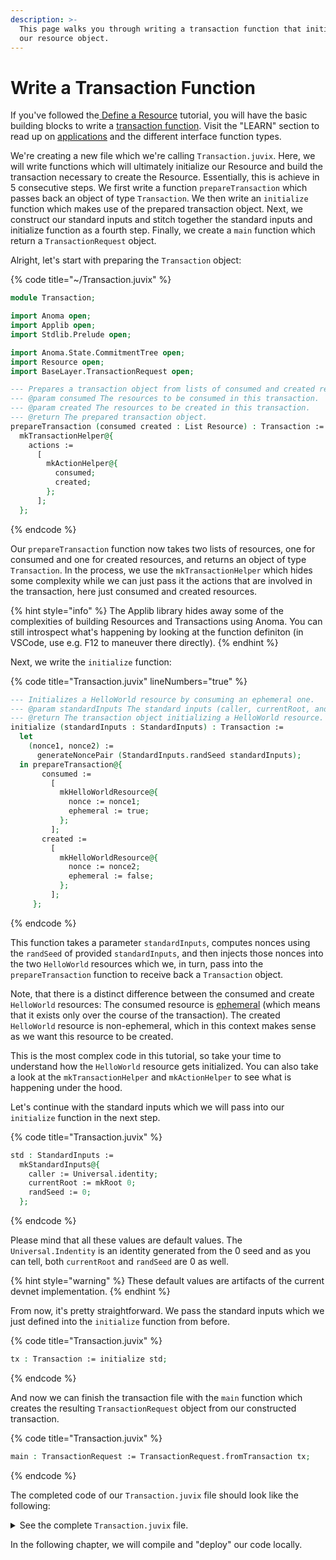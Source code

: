 ```yaml
---
description: >-
  This page walks you through writing a transaction function that initializes
  our resource object.
---
```


# Write a Transaction Function

If you've followed the[ Define a Resource](define-a-resource.md) tutorial, you will have the basic building blocks to write a [transaction function](../../learn/applications/interface.md#transaction-functions). Visit the "LEARN" section to read up on [applications](../../learn/applications/) and the different interface function types.

We're creating a new file which we're calling `Transaction.juvix`. Here, we will write functions which will ultimately initialize our Resource and build the transaction necessary to create the Resource. Essentially, this is achieve in 5 consecutive steps. We first write a function `prepareTransaction` which passes back an object of type `Transaction`. We then write an `initialize` function which makes use of the prepared transaction object. Next, we construct our standard inputs and stitch together the standard inputs and initialize function as a fourth step. Finally, we create a `main` function which return a `TransactionRequest` object.

Alright, let's start with preparing the `Transaction` object:

{% code title="~/Transaction.juvix" %}
```agda
module Transaction;

import Anoma open;
import Applib open;
import Stdlib.Prelude open;

import Anoma.State.CommitmentTree open;
import Resource open;
import BaseLayer.TransactionRequest open;

--- Prepares a transaction object from lists of consumed and created resoruces.
--- @param consumed The resources to be consumed in this transaction.
--- @param created The resources to be created in this transaction.
--- @return The prepared transaction object.
prepareTransaction (consumed created : List Resource) : Transaction :=
  mkTransactionHelper@{
    actions :=
      [
        mkActionHelper@{
          consumed;
          created;
        };
      ];
  };
```
{% endcode %}

Our `prepareTransaction` function now takes two lists of resources, one for consumed and one for created resources, and returns an object of type `Transaction`. In the process, we use the `mkTransactionHelper` which hides some complexity while we can just pass it the actions that are involved in the transaction, here just consumed and created resources.

{% hint style="info" %}
The Applib library hides away some of the complexities of building Resources and Transactions using Anoma. You can still introspect what's happening by looking at the function definiton (in VSCode, use e.g. F12 to maneuver there directly).
{% endhint %}

Next, we write the `initialize` function:

{% code title="Transaction.juvix" lineNumbers="true" %}
```agda
--- Initializes a HelloWorld resource by consuming an ephemeral one.
--- @param standardInputs The standard inputs (caller, currentRoot, and randSeed).
--- @return The transaction object initializing a HelloWorld resource.
initialize (standardInputs : StandardInputs) : Transaction :=
  let
    (nonce1, nonce2) :=
      generateNoncePair (StandardInputs.randSeed standardInputs);
  in prepareTransaction@{
       consumed :=
         [
           mkHelloWorldResource@{
             nonce := nonce1;
             ephemeral := true;
           };
         ];
       created :=
         [
           mkHelloWorldResource@{
             nonce := nonce2;
             ephemeral := false;
           };
         ];
     };
```
{% endcode %}

This function takes a parameter `standardInputs`, computes nonces using the `randSeed` of provided `standardInputs`, and then injects those nonces into the two `HelloWorld` resources which we, in turn, pass into the `prepareTransaction` function to receive back a `Transaction` object.

Note, that there is a distinct difference between the consumed and create `HelloWorld` resources: The consumed resource is [ephemeral](../../learn/resources/#ephemeral-resources) (which means that it exists only over the course of the transaction). The created `HelloWorld` resource is non-ephemeral, which in this context makes sense as we want this resource to be created.

This is the most complex code in this tutorial, so take your time to understand how the `HelloWorld` resource gets initialized. You can also take a look at the `mkTransactionHelper` and `mkActionHelper` to see what is happening under the hood.

Let's continue with the standard inputs which we will pass into our `initialize` function in the next step.

{% code title="Transaction.juvix" %}
```agda
std : StandardInputs :=
  mkStandardInputs@{
    caller := Universal.identity;
    currentRoot := mkRoot 0;
    randSeed := 0;
  };
```
{% endcode %}

Please mind that all these values are default values. The `Universal.Indentity` is an identity generated from the 0 seed and as you can tell, both `currentRoot` and `randSeed` are 0 as well.

{% hint style="warning" %}
These default values are artifacts of the current devnet implementation.
{% endhint %}

From now, it's pretty straightforward. We pass the standard inputs which we just defined into the `initialize` function from before.

{% code title="Transaction.juvix" %}
```agda
tx : Transaction := initialize std;
```
{% endcode %}

And now we can finish the transaction file with the `main` function which creates the resulting `TransactionRequest` object from our constructed transaction.

{% code title="Transaction.juvix" %}
```agda
main : TransactionRequest := TransactionRequest.fromTransaction tx; 
```
{% endcode %}

The completed code of our `Transaction.juvix` file should look like the following:

<details>

<summary>See the complete <code>Transaction.juvix</code> file.</summary>

{% code title="Transaction.juvix" %}
```agda
module Transaction;

import Anoma open;
import Applib open;
import Stdlib.Prelude open;

import Anoma.State.CommitmentTree open;
import Resource open;
import BaseLayer.TransactionRequest open;

initialize (standardInputs : StandardInputs) : Transaction :=
  let
    (nonce1, nonce2) :=
      generateNoncePair (StandardInputs.randSeed standardInputs);
  in prepareTransaction@{
       consumed :=
         [
           mkHelloWorldResource@{
             nonce := nonce1;
             ephemeral := true;
           };
         ];
       created :=
         [
           mkHelloWorldResource@{
             nonce := nonce2;
             ephemeral := false;
           };
         ];
     };

prepareTransaction (consumed created : List Resource) : Transaction :=
  mkTransactionHelper@{
    actions :=
      [
        mkActionHelper@{
          consumed;
          created;
        };
      ];
  };

std : StandardInputs :=
  mkStandardInputs@{
    caller := Universal.identity;
    currentRoot := mkRoot 0;
    randSeed := 0;
  };

tx : Transaction := initialize std;

main : TransactionRequest := TransactionRequest.fromTransaction tx;
```
{% endcode %}

</details>

In the following chapter, we will compile and "deploy" our code locally.

